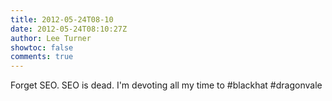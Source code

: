 ```yaml
---
title: 2012-05-24T08-10
date: 2012-05-24T08:10:27Z
author: Lee Turner
showtoc: false
comments: true
---
```


Forget SEO. SEO is dead. I'm devoting all my time to #blackhat #dragonvale

